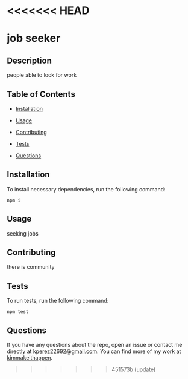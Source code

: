 <<<<<<< HEAD
=======
# job seeker


## Description

people able to look for work

## Table of Contents 

* [Installation](#installation)

* [Usage](#usage)

* [Contributing](#contributing)

* [Tests](#tests)

* [Questions](#questions)

## Installation

To install necessary dependencies, run the following command:

```
npm i
```

## Usage

seeking jobs


  
## Contributing

there is community 

## Tests

To run tests, run the following command:

```
npm test
```

## Questions

If you have any questions about the repo, open an issue or contact me directly at kperez22692@gmail.com. You can find more of my work at [kimmakeithappen](https://github.com/kimmakeithappen/).
>>>>>>> 451573b (update)

